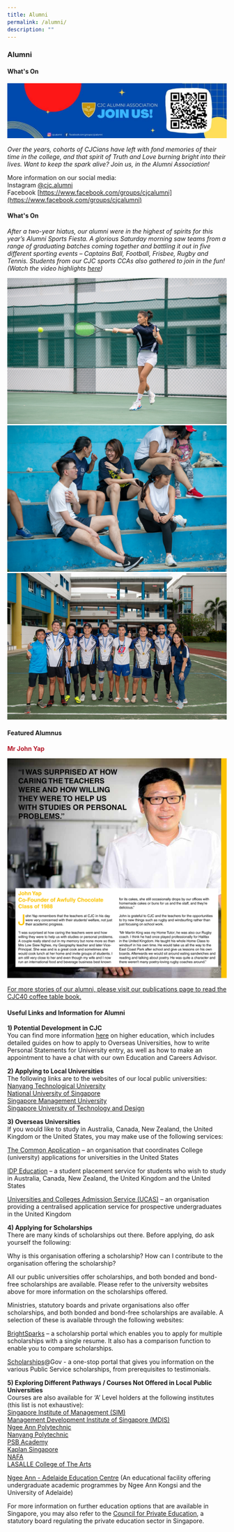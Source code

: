 ```yaml
---
title: Alumni
permalink: /alumni/
description: ""
---
```

### **Alumni**
#### **What's On**
![](/images/alumni1.jpg)

_Over the years, cohorts of CJCians have left with fond memories of their time in the college, and that spirit of Truth and Love burning bright into their lives. Want to keep the spark alive? Join us, in the Alumni Association!_

More information on our social media:<Br>
Instagram [@cjc.alumni](https://www.instagram.com/cjc.alumni/?hl=en)<br>
Facebook [https://www.facebook.com/groups/cjcalumni](https://www.facebook.com/groups/cjcalumni)

#### **What's On**
_After a two-year hiatus, our alumni were in the highest of spirits for this year’s Alumni Sports Fiesta. A glorious Saturday morning saw teams from a range of graduating batches coming together and battling it out in five different sporting events – Captains Ball, Football, Frisbee, Rugby and Tennis. Students from our CJC sports CCAs also gathered to join in the fun! (Watch the video highlights [here](https://youtu.be/ZbPdqsrPYB0))_

![](/images/alumni2.jpg)
![](/images/alumni3.jpg)
![](/images/alumni4.jpg)

#### **Featured Alumnus**
<span style = "color: #b61929"><b>Mr John Yap</b></span>

![](/images/alumni5.jpg)

[For more stories of our alumni, please visit our publications page to read the CJC40 coffee table book.](https://moe-cjc-staging.netlify.app/about-us/publications/)

#### **Useful Links and Information for Alumni**
**1\) Potential Development in CJC**<br>
You can find more information [here](https://go.gov.sg/cjc-potentialdevt) on higher education, which includes detailed guides on how to apply to Overseas Universities, how to write Personal Statements for University entry, as well as how to make an appointment to have a chat with our own Education and Careers Advisor.

**2\) Applying to Local Universities**<br>
The following links are to the websites of our local public universities:<br>
[Nanyang Technological University](http://www.ntu.edu.sg/)<br>
[National University of Singapore](http://www.nus.edu.sg/)<br>
[Singapore Management University](http://www.smu.edu.sg/)<br>
[Singapore University of Technology and Design](http://www.sutd.edu.sg/)

**3) Overseas Universities**<br>
If you would like to study in Australia, Canada, New Zealand, the United Kingdom or the United States, you may make use of the following services:

[The Common Application](http://www.commonapp.org/) – an organisation that coordinates College (university) applications for universities in the United States

[IDP Education](http://www.idp.com/) – a student placement service for students who wish to study in Australia, Canada, New Zealand, the United Kingdom and the United States

[Universities and Colleges Admission Service (UCAS)](http://www.ucas.com/) – an organisation providing a centralised application service for prospective undergraduates in the United Kingdom

**4) Applying for Scholarships**<br>
There are many kinds of scholarships out there. Before applying, do ask yourself the following:

Why is this organisation offering a scholarship? How can I contribute to the organisation offering the scholarship?

All our public universities offer scholarships, and both bonded and bond-free scholarships are available. Please refer to the university websites above for more information on the scholarships offered.

Ministries, statutory boards and private organisations also offer scholarships, and both bonded and bond-free scholarships are available. A selection of these is available through the following websites:

[BrightSparks](http://www.brightsparks.com.sg/) – a scholarship portal which enables you to apply for multiple scholarships with a single resume. It also has a comparison function to enable you to compare scholarships.

[Scholarships](http://www.scholarships.gov.sg/)@Gov [](http://www.scholarships.gov.sg/)\- a one-stop portal that gives you information on the various Public Service scholarships, from prerequisites to testimonials.

**5) Exploring Different Pathways / Courses Not Offered in Local Public Universities**<br>
Courses are also available for ‘A’ Level holders at the following institutes (this list is not exhaustive):<br>
[Singapore Institute of Management (SIM)](http://www.sim.edu.sg/)<br>
[Management Development Institute of Singapore (MDIS)](http://www.mdis.edu.sg/)<br>
[Ngee Ann Polytechnic](http://www.np.edu.sg/)<br>
[Nanyang Polytechnic](http://www.nyp.edu.sg/)<br>
[PSB Academy](http://www.psb-academy.edu.sg/)<br>
[Kaplan Singapore](http://www.kaplan.com.sg/)<br>
[NAFA](http://www.nafa.edu.sg/)<br>
[LASALLE College of The Arts](http://www.lasalle.edu.sg/)

[Ngee Ann - Adelaide Education Centre](http://www.naa.edu.sg/) (An educational facility offering undergraduate academic programmes by Ngee Ann Kongsi and the University of Adelaide)

For more information on further education options that are available in Singapore, you may also refer to the [Council for Private Education](http://www.cpe.gov.sg/), a statutory board regulating the private education sector in Singapore.